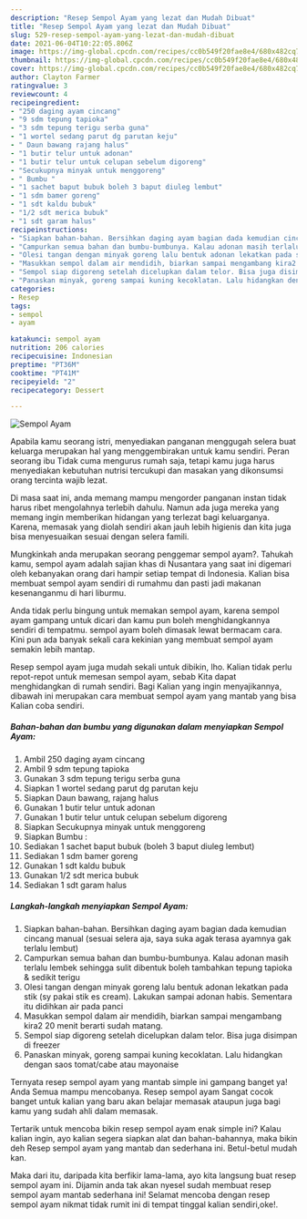 ```yaml
---
description: "Resep Sempol Ayam yang lezat dan Mudah Dibuat"
title: "Resep Sempol Ayam yang lezat dan Mudah Dibuat"
slug: 529-resep-sempol-ayam-yang-lezat-dan-mudah-dibuat
date: 2021-06-04T10:22:05.806Z
image: https://img-global.cpcdn.com/recipes/cc0b549f20fae8e4/680x482cq70/sempol-ayam-foto-resep-utama.jpg
thumbnail: https://img-global.cpcdn.com/recipes/cc0b549f20fae8e4/680x482cq70/sempol-ayam-foto-resep-utama.jpg
cover: https://img-global.cpcdn.com/recipes/cc0b549f20fae8e4/680x482cq70/sempol-ayam-foto-resep-utama.jpg
author: Clayton Farmer
ratingvalue: 3
reviewcount: 4
recipeingredient:
- "250 daging ayam cincang"
- "9 sdm tepung tapioka"
- "3 sdm tepung terigu serba guna"
- "1 wortel sedang parut dg parutan keju"
- " Daun bawang rajang halus"
- "1 butir telur untuk adonan"
- "1 butir telur untuk celupan sebelum digoreng"
- "Secukupnya minyak untuk menggoreng"
- " Bumbu "
- "1 sachet baput bubuk boleh 3 baput diuleg lembut"
- "1 sdm bamer goreng"
- "1 sdt kaldu bubuk"
- "1/2 sdt merica bubuk"
- "1 sdt garam halus"
recipeinstructions:
- "Siapkan bahan-bahan. Bersihkan daging ayam bagian dada kemudian cincang manual (sesuai selera aja, saya suka agak terasa ayamnya gak terlalu lembut)"
- "Campurkan semua bahan dan bumbu-bumbunya. Kalau adonan masih terlalu lembek sehingga sulit dibentuk boleh tambahkan tepung tapioka &amp; sedikit terigu"
- "Olesi tangan dengan minyak goreng lalu bentuk adonan lekatkan pada stik (sy pakai stik es cream). Lakukan sampai adonan habis. Sementara itu didihkan air pada panci"
- "Masukkan sempol dalam air mendidih, biarkan sampai mengambang kira2 20 menit berarti sudah matang."
- "Sempol siap digoreng setelah dicelupkan dalam telor. Bisa juga disimpan di freezer"
- "Panaskan minyak, goreng sampai kuning kecoklatan. Lalu hidangkan dengan saos tomat/cabe atau mayonaise"
categories:
- Resep
tags:
- sempol
- ayam

katakunci: sempol ayam 
nutrition: 206 calories
recipecuisine: Indonesian
preptime: "PT36M"
cooktime: "PT41M"
recipeyield: "2"
recipecategory: Dessert

---
```



![Sempol Ayam](https://img-global.cpcdn.com/recipes/cc0b549f20fae8e4/680x482cq70/sempol-ayam-foto-resep-utama.jpg)

Apabila kamu seorang istri, menyediakan panganan menggugah selera buat keluarga merupakan hal yang menggembirakan untuk kamu sendiri. Peran seorang ibu Tidak cuma mengurus rumah saja, tetapi kamu juga harus menyediakan kebutuhan nutrisi tercukupi dan masakan yang dikonsumsi orang tercinta wajib lezat.

Di masa  saat ini, anda memang mampu mengorder panganan instan tidak harus ribet mengolahnya terlebih dahulu. Namun ada juga mereka yang memang ingin memberikan hidangan yang terlezat bagi keluarganya. Karena, memasak yang diolah sendiri akan jauh lebih higienis dan kita juga bisa menyesuaikan sesuai dengan selera famili. 



Mungkinkah anda merupakan seorang penggemar sempol ayam?. Tahukah kamu, sempol ayam adalah sajian khas di Nusantara yang saat ini digemari oleh kebanyakan orang dari hampir setiap tempat di Indonesia. Kalian bisa membuat sempol ayam sendiri di rumahmu dan pasti jadi makanan kesenanganmu di hari liburmu.

Anda tidak perlu bingung untuk memakan sempol ayam, karena sempol ayam gampang untuk dicari dan kamu pun boleh menghidangkannya sendiri di tempatmu. sempol ayam boleh dimasak lewat bermacam cara. Kini pun ada banyak sekali cara kekinian yang membuat sempol ayam semakin lebih mantap.

Resep sempol ayam juga mudah sekali untuk dibikin, lho. Kalian tidak perlu repot-repot untuk memesan sempol ayam, sebab Kita dapat menghidangkan di rumah sendiri. Bagi Kalian yang ingin menyajikannya, dibawah ini merupakan cara membuat sempol ayam yang mantab yang bisa Kalian coba sendiri.

<!--inarticleads1-->

##### Bahan-bahan dan bumbu yang digunakan dalam menyiapkan Sempol Ayam:

1. Ambil 250 daging ayam cincang
1. Ambil 9 sdm tepung tapioka
1. Gunakan 3 sdm tepung terigu serba guna
1. Siapkan 1 wortel sedang parut dg parutan keju
1. Siapkan  Daun bawang, rajang halus
1. Gunakan 1 butir telur untuk adonan
1. Gunakan 1 butir telur untuk celupan sebelum digoreng
1. Siapkan Secukupnya minyak untuk menggoreng
1. Siapkan  Bumbu :
1. Sediakan 1 sachet baput bubuk (boleh 3 baput diuleg lembut)
1. Sediakan 1 sdm bamer goreng
1. Gunakan 1 sdt kaldu bubuk
1. Gunakan 1/2 sdt merica bubuk
1. Sediakan 1 sdt garam halus




<!--inarticleads2-->

##### Langkah-langkah menyiapkan Sempol Ayam:

1. Siapkan bahan-bahan. Bersihkan daging ayam bagian dada kemudian cincang manual (sesuai selera aja, saya suka agak terasa ayamnya gak terlalu lembut)
1. Campurkan semua bahan dan bumbu-bumbunya. Kalau adonan masih terlalu lembek sehingga sulit dibentuk boleh tambahkan tepung tapioka &amp; sedikit terigu
1. Olesi tangan dengan minyak goreng lalu bentuk adonan lekatkan pada stik (sy pakai stik es cream). Lakukan sampai adonan habis. Sementara itu didihkan air pada panci
1. Masukkan sempol dalam air mendidih, biarkan sampai mengambang kira2 20 menit berarti sudah matang.
1. Sempol siap digoreng setelah dicelupkan dalam telor. Bisa juga disimpan di freezer
1. Panaskan minyak, goreng sampai kuning kecoklatan. Lalu hidangkan dengan saos tomat/cabe atau mayonaise




Ternyata resep sempol ayam yang mantab simple ini gampang banget ya! Anda Semua mampu mencobanya. Resep sempol ayam Sangat cocok banget untuk kalian yang baru akan belajar memasak ataupun juga bagi kamu yang sudah ahli dalam memasak.

Tertarik untuk mencoba bikin resep sempol ayam enak simple ini? Kalau kalian ingin, ayo kalian segera siapkan alat dan bahan-bahannya, maka bikin deh Resep sempol ayam yang mantab dan sederhana ini. Betul-betul mudah kan. 

Maka dari itu, daripada kita berfikir lama-lama, ayo kita langsung buat resep sempol ayam ini. Dijamin anda tak akan nyesel sudah membuat resep sempol ayam mantab sederhana ini! Selamat mencoba dengan resep sempol ayam nikmat tidak rumit ini di tempat tinggal kalian sendiri,oke!.

